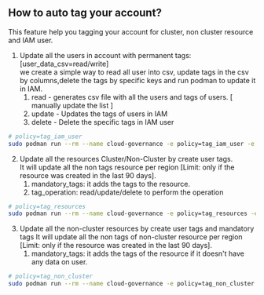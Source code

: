 ## How to auto tag your account?

This feature help you tagging your account for cluster, non cluster resource and IAM user.


1. Update all the users in account with permanent tags: [user_data_csv=read/write]<br>
   we create a simple way to read all user into csv, update tags in the csv by columns,delete the tags by specific keys and run podman to update it in IAM.
   1. read - generates csv file with all the users and tags of users. [ manually update the list ]
   2. update - Updates the tags of users in IAM
   3. delete - Delete the specific tags in IAM user

```sh
# policy=tag_iam_user
sudo podman run --rm --name cloud-governance -e policy=tag_iam_user -e AWS_ACCESS_KEY_ID=$AWS_ACCESS_KEY_ID -e AWS_SECRET_ACCESS_KEY=$AWS_SECRET_ACCESS_KEY -e user_tag_operation=read/update/delete -e remove_tags="['Environment', 'Test']" -e username=test_username -e file_name=tag_user.csv  -e log_level=INFO -v /home/user/tag_user.csv:/tmp/tag_user.csv --privileged quay.io/ebattat/cloud-governance
```

2. Update all the resources Cluster/Non-Cluster by create user tags.<br>
   It will update all the non tags resource per region [Limit: only if the resource was created in the last 90 days].
   1. mandatory_tags: it adds the tags to the resource.
   2. tag_operation: read/update/delete to perform the operation
   
```sh
# policy=tag_resources
sudo podman run --rm --name cloud-governance -e policy=tag_resources -e AWS_ACCESS_KEY_ID=$AWS_ACCESS_KEY_ID -e AWS_SECRET_ACCESS_KEY=$AWS_SECRET_ACCESS_KEY -e AWS_DEFAULT_REGION=us-east-2 -e tag_operation=read/update/delete -e mandatory_tags="{'Owner': 'Name','Email': 'name@redhat.com','Purpose': 'test'}" -e log_level=INFO -v /etc/localtime:/etc/localtime quay.io/ebattat/cloud-governance
```

3. Update all the non-cluster resources by create user tags and mandatory tags
    It will update all the non tags of non-cluster resource per region [Limit: only if the resource was created in the last 90 days].
   1. mandatory_tags: it adds the tags of the resource if it doesn't have any data on user.
   
```sh
# policy=tag_non_cluster
sudo podman run --rm --name cloud-governance -e policy=tag_non_cluster -e AWS_ACCESS_KEY_ID=$AWS_ACCESS_KEY_ID -e AWS_SECRET_ACCESS_KEY=$AWS_SECRET_ACCESS_KEY -e AWS_DEFAULT_REGION=us-east-2 -e dtag_operation=read/delete/update -e mandatory_tags="{'Owner': 'Name','Email': 'name@redhat.com','Purpose': 'test'}" -e log_level=INFO -v /etc/localtime:/etc/localtime quay.io/ebattat/cloud-governance
```



